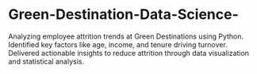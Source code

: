 # Green-Destination-Data-Science-
Analyzing employee attrition trends at Green Destinations using Python. Identified key factors like age, income, and tenure driving turnover. Delivered actionable insights to reduce attrition through data visualization and statistical analysis.
